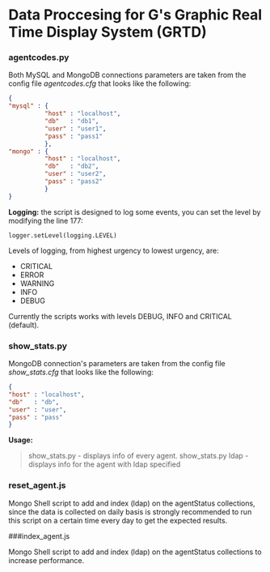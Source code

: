 # Data Proccesing for G's Graphic Real Time Display System (GRTD)

### agentcodes.py

Both MySQL and MongoDB connections parameters are taken from the config file *agentcodes.cfg* that looks like the following: 

```json
{
"mysql" : {
          "host" : "localhost",
          "db"   : "db1",
          "user" : "user1", 
          "pass" : "pass1"
          }, 
"mongo" : {
          "host" : "localhost",
          "db"   : "db2",
          "user" : "user2", 
          "pass" : "pass2"
          }
}
```
**Logging:** the script is designed to log some events, you can set the level by modifying the line 177:
```pyhton
logger.setLevel(logging.LEVEL)
```
Levels of logging, from highest urgency to lowest urgency, are:
* CRITICAL
* ERROR
* WARNING
* INFO
* DEBUG

Currently the scripts works with levels DEBUG, INFO and CRITICAL (default).

### show_stats.py

MongoDB connection's parameters are taken from the config file *show_stats.cfg* that looks like the following:

```json
{
"host" : "localhost",
"db"   : "db",
"user" : "user", 
"pass" : "pass"
}
```

**Usage:**
> show_stats.py - displays info of every agent.
> show_stats.py ldap - displays info for the agent with ldap specified


### reset_agent.js

Mongo Shell script to add and index (ldap) on the agentStatus collections, since the data is collected on daily basis is strongly recommended to run this script on a certain time every day to get the expected results.


###index_agent.js

Mongo Shell script to add and index (ldap) on the agentStatus collections to increase performance.